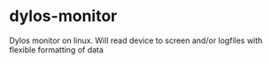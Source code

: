 # dylos-monitor
Dylos monitor on linux. Will read device to screen and/or logfiles with flexible formatting of data
